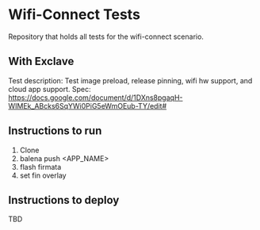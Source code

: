 # Wifi-Connect Tests

Repository that holds all tests for the wifi-connect scenario. 

## With Exclave 

Test description: Test image preload, release pinning, wifi hw support, and cloud app support.
Spec: https://docs.google.com/document/d/1DXns8pgaqH-WIMEk_ABcks6SqYWi0PiG5eWmOEub-TY/edit#

## Instructions to run

1. Clone
2. balena push <APP_NAME>
3. flash firmata
4. set fin overlay

## Instructions to deploy

TBD
